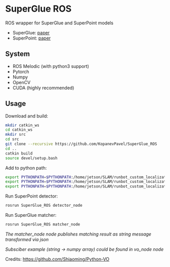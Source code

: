 # SuperGlue ROS
ROS wrapper for SuperGlue and SuperPoint models

 - SuperGlue: [paper](https://arxiv.org/abs/1911.11763)
 - SuperPoint: [paper](https://arxiv.org/abs/1712.07629)

## System
 - ROS Melodic (with python3 support)
 - Pytorch
 - Numpy
 - OpenCV
 - CUDA (highly recommended)

## Usage

Download and build:
```sh
mkdir catkin_ws
cd catkin_ws
mkdir src
cd src
git clone --recursive https://github.com/KopanevPavel/SuperGlue_ROS
cd ..
catkin build
source devel/setup.bash
```

Add to python path:
```sh
export PYTHONPATH=$PYTHONPATH:/home/jetson/SLAM/runbot_custom_localization/frontend/SuperGlue_ROS/src/SuperGlue_ROS
export PYTHONPATH=$PYTHONPATH:/home/jetson/SLAM/runbot_custom_localization/frontend/SuperGlue_ROS/src/SuperGlue_ROS/models/SuperGluePretrainedNetwork
export PYTHONPATH=$PYTHONPATH:/home/jetson/SLAM/runbot_custom_localization/frontend/SuperGlue_ROS/src/SuperGlue_ROS/models/SuperPointPretrainedNetwork
```

Run SuperPoint detector:
```sh
rosrun SuperGlue_ROS detector_node
```

Run SuperGlue matcher:
```sh
rosrun SuperGlue_ROS matcher_node
```

*The matcher_node node publishes matching result as string message transformed via json*

*Subsciber example (string -> numpy array) could be found in vo_node node*


Credits:
https://github.com/Shiaoming/Python-VO

